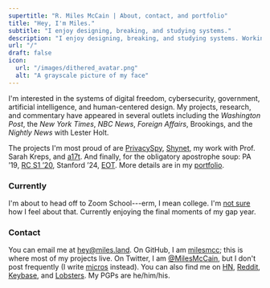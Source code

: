```yaml
---
supertitle: "R. Miles McCain | About, contact, and portfolio"
title: "Hey, I'm Miles."
subtitle: "I enjoy designing, breaking, and studying systems."
description: "I enjoy designing, breaking, and studying systems. Working on cybersecurity, privacy, government, and positive computing."
url: "/"
draft: false
icon:
  url: "/images/dithered_avatar.png"
  alt: "A grayscale picture of my face"
---
```


I'm interested in the systems of digital freedom, cybersecurity, government, artificial intelligence, and human-centered design. My projects, research, and commentary have appeared in several outlets including the _Washington Post_, the _New York Times_, _NBC News_, _Foreign Affairs_, Brookings, and the _Nightly News_ with Lester Holt. 

The projects I'm most proud of are [PrivacySpy](https://privacyspy.org), [Shynet](https://github.com/milesmcc/shynet), my work with Prof. Sarah Kreps, and [a17t](https://a17t.miles.land). And finally, for the obligatory apostrophe soup: PA &rsquo;19, [RC S1 &rsquo;20](https://www.recurse.com/scout/click?t=e62336f0f378bcf03a96d441d015db88), Stanford &rsquo;24, [EOT](https://en.wikipedia.org/wiki/End-of-Transmission_character). More details are in my [portfolio](/portfolio/).

### Currently

I'm about to head off to Zoom School---erm, I mean college. I'm [not sure](https://www.nytimes.com/2020/07/07/opinion/letters/coronavirus-college-professors.html) how I feel about that. Currently enjoying the final moments of my gap year.

### Contact

You can email me at <hey@miles.land>. On GitHub, I am [milesmcc](https://github.com/milesmcc); this is where most of my projects live. On Twitter, I am [@MilesMcCain](https://twitter.com/MilesMcCain), but I don't post frequently (I write [micros](/micros/) instead). You can also find me on [HN](https://news.ycombinator.com/user?id=epoch_100), [Reddit](https://reddit.com/u/epoch_100), [Keybase](https://keybase.io/rmrm), and [Lobsters](https://lobste.rs/u/rmrm). My PGPs are he/him/his.